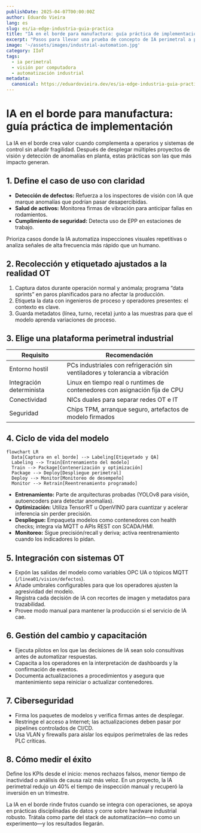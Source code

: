 ```yaml
---
publishDate: 2025-04-07T00:00:00Z
author: Eduardo Vieira
lang: es
slug: es/ia-edge-industria-guia-practica
title: "IA en el borde para manufactura: guía práctica de implementación"
excerpt: "Pasos para llevar una prueba de concepto de IA perimetral a producción: etiquetado, despliegue compatible con OT y operación sostenible."
image: '~/assets/images/industrial-automation.jpg'
category: IIoT
tags:
  - ia perimetral
  - visión por computadora
  - automatización industrial
metadata:
  canonical: https://eduardovieira.dev/es/ia-edge-industria-guia-practica
---
```


# IA en el borde para manufactura: guía práctica de implementación

La IA en el borde crea valor cuando complementa a operarios y sistemas de control sin añadir fragilidad. Después de desplegar múltiples proyectos de visión y detección de anomalías en planta, estas prácticas son las que más impacto generan.

## 1. Define el caso de uso con claridad

- **Detección de defectos:** Refuerza a los inspectores de visión con IA que marque anomalías que podrían pasar desapercibidas.
- **Salud de activos:** Monitorea firmas de vibración para anticipar fallas en rodamientos.
- **Cumplimiento de seguridad:** Detecta uso de EPP en estaciones de trabajo.

Prioriza casos donde la IA automatiza inspecciones visuales repetitivas o analiza señales de alta frecuencia más rápido que un humano.

## 2. Recolección y etiquetado ajustados a la realidad OT

1. Captura datos durante operación normal y anómala; programa “data sprints” en paros planificados para no afectar la producción.
2. Etiqueta la data con ingenieros de proceso y operadores presentes: el contexto es clave.
3. Guarda metadatos (línea, turno, receta) junto a las muestras para que el modelo aprenda variaciones de proceso.

## 3. Elige una plataforma perimetral industrial

| Requisito | Recomendación |
| --- | --- |
| Entorno hostil | PCs industriales con refrigeración sin ventiladores y tolerancia a vibración |
| Integración determinista | Linux en tiempo real o runtimes de contenedores con asignación fija de CPU |
| Conectividad | NICs duales para separar redes OT e IT |
| Seguridad | Chips TPM, arranque seguro, artefactos de modelo firmados |

## 4. Ciclo de vida del modelo

```mermaid
flowchart LR
  Data[Captura en el borde] --> Labeling[Etiquetado y QA]
  Labeling --> Train[Entrenamiento del modelo]
  Train --> Package[Contenerización y optimización]
  Package --> Deploy[Despliegue perimetral]
  Deploy --> Monitor[Monitoreo de desempeño]
  Monitor --> Retrain[Reentrenamiento programado]
```

- **Entrenamiento:** Parte de arquitecturas probadas (YOLOv8 para visión, autoencoders para detectar anomalías).
- **Optimización:** Utiliza TensorRT u OpenVINO para cuantizar y acelerar inferencia sin perder precisión.
- **Despliegue:** Empaqueta modelos como contenedores con health checks; integra vía MQTT o APIs REST con SCADA/HMI.
- **Monitoreo:** Sigue precisión/recall y deriva; activa reentrenamiento cuando los indicadores lo pidan.

## 5. Integración con sistemas OT

- Expón las salidas del modelo como variables OPC UA o tópicos MQTT (`/linea01/vision/defectos`).
- Añade umbrales configurables para que los operadores ajusten la agresividad del modelo.
- Registra cada decisión de IA con recortes de imagen y metadatos para trazabilidad.
- Provee modo manual para mantener la producción si el servicio de IA cae.

## 6. Gestión del cambio y capacitación

- Ejecuta pilotos en los que las decisiones de IA sean solo consultivas antes de automatizar respuestas.
- Capacita a los operadores en la interpretación de dashboards y la confirmación de eventos.
- Documenta actualizaciones a procedimientos y asegura que mantenimiento sepa reiniciar o actualizar contenedores.

## 7. Ciberseguridad

- Firma los paquetes de modelos y verifica firmas antes de desplegar.
- Restringe el acceso a Internet; las actualizaciones deben pasar por pipelines controlados de CI/CD.
- Usa VLAN y firewalls para aislar los equipos perimetrales de las redes PLC críticas.

## 8. Cómo medir el éxito

Define los KPIs desde el inicio: menos rechazos falsos, menor tiempo de inactividad o análisis de causa raíz más veloz. En un proyecto, la IA perimetral redujo un 40% el tiempo de inspección manual y recuperó la inversión en un trimestre.

La IA en el borde rinde frutos cuando se integra con operaciones, se apoya en prácticas disciplinadas de datos y corre sobre hardware industrial robusto. Trátala como parte del stack de automatización—no como un experimento—y los resultados llegarán.
